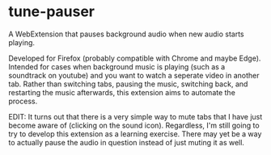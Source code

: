 # tune-pauser
A WebExtension that pauses background audio when new audio starts playing.

Developed for Firefox (probably compatible with Chrome and maybe Edge). Intended for cases when background music is playing (such as a soundtrack on youtube) and you want to watch a seperate video in another tab. Rather than switching tabs, pausing the music, switching back, and restarting the music afterwards, this extension aims to automate the process.

EDIT: It turns out that there is a very simple way to mute tabs that I have just become aware of (clicking on the sound icon). Regardless, I'm still going to try to develop this extension as a learning exercise. There may yet be a way to actually pause the audio in question instead of just muting it as well.
